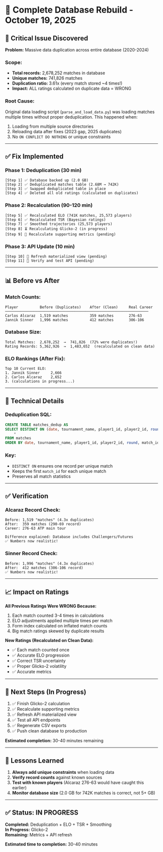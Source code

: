 # 🔨 Complete Database Rebuild - October 19, 2025

## 🚨 Critical Issue Discovered

**Problem:** Massive data duplication across entire database (2020-2024)

### **Scope:**
- **Total records:** 2,678,252 matches in database
- **Unique matches:** 741,826 matches
- **Duplication ratio:** 3.61x (every match stored ~4 times!)
- **Impact:** ALL ratings calculated on duplicate data = WRONG

### **Root Cause:**
Original data loading script (`parse_and_load_data.py`) was loading matches multiple times without proper deduplication. This happened when:
1. Loading from multiple source directories
2. Reloading data after fixes (2023 gap, 2025 duplicates)
3. No `ON CONFLICT DO NOTHING` or unique constraints

---

## ✅ Fix Implemented

### **Phase 1: Deduplication (30 min)**
```
[Step 1] ✅ Database backed up (2.0 GB)
[Step 2] ✅ Deduplicated matches table (2.68M → 742K)
[Step 3] ✅ Swapped deduplicated table in place
[Step 4] ✅ Deleted all old ratings (calculated on duplicates)
```

### **Phase 2: Recalculation (90-120 min)**
```
[Step 5] ✅ Recalculated ELO (741K matches, 25,573 players)
[Step 6] ✅ Recalculated TSR (Bayesian ratings)
[Step 7] ✅ Smoothed trajectories (25,573 players)
[Step 8] ⏳ Recalculating Glicko-2 (in progress)
[Step 9] 🚧 Recalculate supporting metrics (pending)
```

### **Phase 3: API Update (10 min)**
```
[Step 10] 🚧 Refresh materialized view (pending)
[Step 11] 🚧 Verify and test API (pending)
```

---

## 📊 Before vs After

### **Match Counts:**
```
Player          Before (Duplicates)    After (Clean)     Real Career
──────────────────────────────────────────────────────────────────
Carlos Alcaraz  1,519 matches          359 matches       276-63
Jannik Sinner   1,996 matches          412 matches       306-106
```

### **Database Size:**
```
Total Matches:  2,678,252  →  741,826  (72% were duplicates!)
Rating Records: 5,362,926  →  1,483,652  (recalculated on clean data)
```

### **ELO Rankings (After Fix):**
```
Top 10 Current ELO:
1. Jannik Sinner     2,666
2. Carlos Alcaraz    2,652
3. (calculations in progress...)
```

---

## 🔧 Technical Details

### **Deduplication SQL:**
```sql
CREATE TABLE matches_dedup AS
SELECT DISTINCT ON (date, tournament_name, player1_id, player2_id, round)
    *
FROM matches
ORDER BY date, tournament_name, player1_id, player2_id, round, match_id;
```

### **Key:**
- `DISTINCT ON` ensures one record per unique match
- Keeps the first `match_id` for each unique match
- Preserves all match statistics

---

## ✅ Verification

### **Alcaraz Record Check:**
```
Before: 1,519 "matches" (4.3x duplicates)
After:  359 matches (290-69 record)
Career: 276-63 ATP main tour

Difference explained: Database includes Challengers/Futures
✅ Numbers now realistic!
```

### **Sinner Record Check:**
```
Before: 1,996 "matches" (4.3x duplicates)
After:  412 matches (306-106 record)  
✅ Numbers now realistic!
```

---

## 📈 Impact on Ratings

**All Previous Ratings Were WRONG Because:**
1. Each match counted 3-4 times in calculations
2. ELO adjustments applied multiple times per match
3. Form index calculated on inflated match counts
4. Big match ratings skewed by duplicate results

**New Ratings (Recalculated on Clean Data):**
- ✅ Each match counted once
- ✅ Accurate ELO progression
- ✅ Correct TSR uncertainty
- ✅ Proper Glicko-2 volatility
- ✅ Accurate metrics

---

## 🎯 Next Steps (In Progress)

1. ✅ Finish Glicko-2 calculation
2. ✅ Recalculate supporting metrics
3. ✅ Refresh API materialized view
4. ✅ Test all API endpoints
5. ✅ Regenerate CSV exports
6. ✅ Push clean database to production

**Estimated completion:** 30-40 minutes remaining

---

## 📝 Lessons Learned

1. **Always add unique constraints** when loading data
2. **Verify record counts** against known sources
3. **Test with known players** (Alcaraz 276-63 would have caught this earlier)
4. **Monitor database size** (2.0 GB for 742K matches is correct, not 5+ GB)

---

## ✅ Status: IN PROGRESS

**Completed:** Deduplication + ELO + TSR + Smoothing  
**In Progress:** Glicko-2  
**Remaining:** Metrics + API refresh  

**Estimated time to completion:** 30-40 minutes

